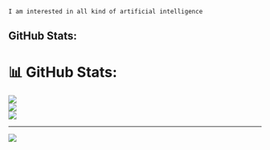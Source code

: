 ```
I am interested in all kind of artificial intelligence
```

## GitHub Stats:
# 📊 GitHub Stats:
![](https://github-readme-stats.vercel.app/api?username=xPoleStarx&theme=neon&hide_border=false&include_all_commits=true&count_private=true)<br/>
![](https://github-readme-streak-stats.herokuapp.com/?user=xPoleStarx&theme=neon&hide_border=false)<br/>
![](https://github-readme-stats.vercel.app/api/top-langs/?username=xPoleStarx&theme=neon&hide_border=false&include_all_commits=true&count_private=true&layout=compact)

---
[![](https://visitcount.itsvg.in/api?id=xPoleStarx&icon=0&color=0)](https://visitcount.itsvg.in)

<!-- Proudly created with GPRM ( https://gprm.itsvg.in ) -->
<!-- Proudly created with GPRM ( https://gprm.itsvg.in ) -->
